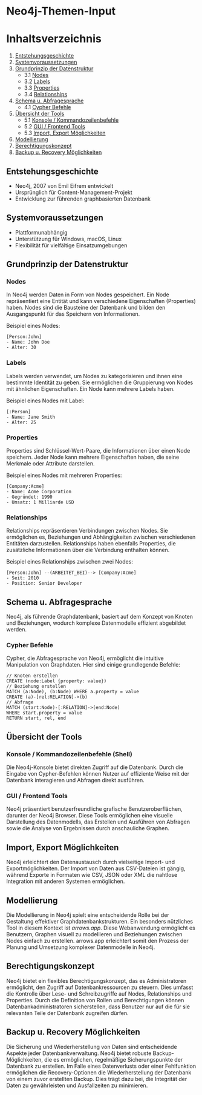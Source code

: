 # Neo4j-Themen-Input

# Inhaltsverzeichnis

1. [Entstehungsgeschichte](#entstehungsgeschichte)
2. [Systemvoraussetzungen](#systemvoraussetzungen)
3. [Grundprinzip der Datenstruktur](#grundprinzip-der-datenstruktur)
   - 3.1 [Nodes](#nodes)
   - 3.2 [Labels](#labels)
   - 3.3 [Properties](#properties)
   - 3.4 [Relationships](#relationships)
4. [Schema u. Abfragesprache](#schema-u-abfragesprache)
   - 4.1 [Cypher Befehle](#cypher-befehle)
5. [Übersicht der Tools](#übersicht-der-tools)
   - 5.1 [Konsole / Kommandozeilenbefehle](#konsole--kommandozeilenbefehle)
   - 5.2 [GUI / Frontend Tools](#gui--frontend-tools)
   - 5.3 [Import, Export Möglichkeiten](#import-export-möglichkeiten)
6. [Modellierung](#modellierung)
7. [Berechtigungskonzept](#berechtigungskonzept)
8. [Backup u. Recovery Möglichkeiten](#backup-u-recovery-möglichkeiten)

## Entstehungsgeschichte

- Neo4j, 2007 von Emil Eifrem entwickelt
- Ursprünglich für Content-Management-Projekt
- Entwicklung zur führenden graphbasierten Datenbank

## Systemvoraussetzungen

- Plattformunabhängig
- Unterstützung für Windows, macOS, Linux
- Flexibilität für vielfältige Einsatzumgebungen

## Grundprinzip der Datenstruktur
### Nodes
In Neo4j werden Daten in Form von Nodes gespeichert. Ein Node repräsentiert eine Entität und kann verschiedene Eigenschaften (Properties) haben. Nodes sind die Bausteine der Datenbank und bilden den Ausgangspunkt für das Speichern von Informationen.
 
Beispiel eines Nodes:
 
```
[Person:John]
- Name: John Doe
- Alter: 30
```
 
### Labels
Labels werden verwendet, um Nodes zu kategorisieren und ihnen eine bestimmte Identität zu geben. Sie ermöglichen die Gruppierung von Nodes mit ähnlichen Eigenschaften. Ein Node kann mehrere Labels haben.
 
Beispiel eines Nodes mit Label:
```
[:Person]
- Name: Jane Smith
- Alter: 25
```
 
### Properties
Properties sind Schlüssel-Wert-Paare, die Informationen über einen Node speichern. Jeder Node kann mehrere Eigenschaften haben, die seine Merkmale oder Attribute darstellen.
 
Beispiel eines Nodes mit mehreren Properties:
```
[Company:Acme]
- Name: Acme Corporation
- Gegründet: 1990
- Umsatz: 1 Milliarde USD
```
 
### Relationships
Relationships repräsentieren Verbindungen zwischen Nodes. Sie ermöglichen es, Beziehungen und Abhängigkeiten zwischen verschiedenen Entitäten darzustellen. Relationships haben ebenfalls Properties, die zusätzliche Informationen über die Verbindung enthalten können.
 
Beispiel eines Relationships zwischen zwei Nodes:
```
[Person:John] --(ARBEITET_BEI)--> [Company:Acme]
- Seit: 2010
- Position: Senior Developer
```


## Schema u. Abfragesprache
Neo4j, als führende Graphdatenbank, basiert auf dem Konzept von Knoten und Beziehungen, wodurch komplexe Datenmodelle effizient abgebildet werden.
### Cypher Befehle
Cypher, die Abfragesprache von Neo4j, ermöglicht die intuitive Manipulation von Graphdaten. Hier sind einige grundlegende Befehle:
```cypher
// Knoten erstellen
CREATE (node:Label {property: value})
// Beziehung erstellen
MATCH (a:Node), (b:Node) WHERE a.property = value
CREATE (a)-[rel:RELATION]->(b)
// Abfrage
MATCH (start:Node)-[:RELATION]->(end:Node)
WHERE start.property = value
RETURN start, rel, end
```
## Übersicht der Tools
### Konsole / Kommandozeilenbefehle (Shell)
Die Neo4j-Konsole bietet direkten Zugriff auf die Datenbank. Durch die Eingabe von Cypher-Befehlen können Nutzer auf effiziente Weise mit der Datenbank interagieren und Abfragen direkt ausführen.
### GUI / Frontend Tools
Neo4j präsentiert benutzerfreundliche grafische Benutzeroberflächen, darunter der Neo4j Browser. Diese Tools ermöglichen eine visuelle Darstellung des Datenmodells, das Erstellen und Ausführen von Abfragen sowie die Analyse von Ergebnissen durch anschauliche Graphen.
## Import, Export Möglichkeiten
Neo4j erleichtert den Datenaustausch durch vielseitige Import- und Exportmöglichkeiten. Der Import von Daten aus CSV-Dateien ist gängig, während Exporte in Formaten wie CSV, JSON oder XML die nahtlose Integration mit anderen Systemen ermöglichen.

## Modellierung

Die Modellierung in Neo4j spielt eine entscheidende Rolle bei der Gestaltung effektiver Graphdatenbankstrukturen. Ein besonders nützliches Tool in diesem Kontext ist *arrows.app*. Diese Webanwendung ermöglicht es Benutzern, Graphen visuell zu modellieren und Beziehungen zwischen Nodes einfach zu erstellen. arrows.app erleichtert somit den Prozess der Planung und Umsetzung komplexer Datenmodelle in Neo4j.

## Berechtigungskonzept

Neo4j bietet ein flexibles Berechtigungskonzept, das es Administratoren ermöglicht, den Zugriff auf Datenbankressourcen zu steuern. Dies umfasst die Kontrolle über Lese- und Schreibzugriffe auf Nodes, Relationships und Properties. Durch die Definition von Rollen und Berechtigungen können Datenbankadministratoren sicherstellen, dass Benutzer nur auf die für sie relevanten Teile der Datenbank zugreifen dürfen.

## Backup u. Recovery Möglichkeiten

Die Sicherung und Wiederherstellung von Daten sind entscheidende Aspekte jeder Datenbankverwaltung. Neo4j bietet robuste Backup-Möglichkeiten, die es ermöglichen, regelmäßige Sicherungspunkte der Datenbank zu erstellen. Im Falle eines Datenverlusts oder einer Fehlfunktion ermöglichen die Recovery-Optionen die Wiederherstellung der Datenbank von einem zuvor erstellten Backup. Dies trägt dazu bei, die Integrität der Daten zu gewährleisten und Ausfallzeiten zu minimieren.
